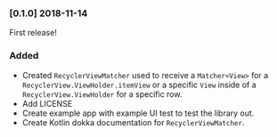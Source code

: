 ### [0.1.0] 2018-11-14

First release!

### Added
- Created `RecyclerViewMatcher` used to receive a `Matcher<View>` for a `RecyclerView.ViewHolder.itemView` or a specific `View` inside of a `RecyclerView.ViewHolder` for a specific row. 
- Add LICENSE
- Create example app with example UI test to test the library out.
- Create Kotlin dokka documentation for `RecyclerViewMatcher`.
